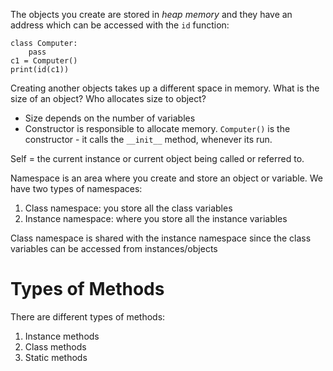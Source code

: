 The objects you create are stored in *heap memory* and they have an address which can be accessed with the `id` function:

```
class Computer:
    pass
c1 = Computer()
print(id(c1))
```

Creating another objects takes up a different space in memory. 
What is the size of an object? Who allocates size to object?

- Size depends on the number of variables
- Constructor is responsible to allocate memory. `Computer()` is the constructor - it calls the `__init__` method, whenever its run. 

Self = the current instance or current object being called or referred to. 

Namespace is an area where you create and store an object or variable. 
We have two types of namespaces:
1. Class namespace: you store all the class variables
2. Instance namespace: where you store all the instance variables

Class namespace is shared with the instance namespace since the class variables can be accessed from instances/objects

# Types of Methods
There are different types of methods:
1. Instance methods
2. Class methods
3. Static methods